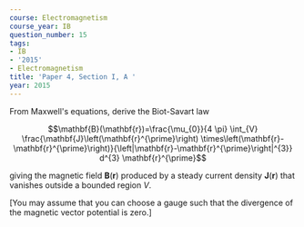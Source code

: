 ```yaml
---
course: Electromagnetism
course_year: IB
question_number: 15
tags:
- IB
- '2015'
- Electromagnetism
title: 'Paper 4, Section I, A '
year: 2015
---
```




From Maxwell's equations, derive the Biot-Savart law

$$\mathbf{B}(\mathbf{r})=\frac{\mu_{0}}{4 \pi} \int_{V} \frac{\mathbf{J}\left(\mathbf{r}^{\prime}\right) \times\left(\mathbf{r}-\mathbf{r}^{\prime}\right)}{\left|\mathbf{r}-\mathbf{r}^{\prime}\right|^{3}} d^{3} \mathbf{r}^{\prime}$$

giving the magnetic field $\mathbf{B}(\mathbf{r})$ produced by a steady current density $\mathbf{J}(\mathbf{r})$ that vanishes outside a bounded region $V$.

[You may assume that you can choose a gauge such that the divergence of the magnetic vector potential is zero.]